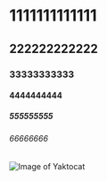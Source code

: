 # 1111111111111
## 222222222222
### 33333333333
#### 4444444444
##### 555555555
###### 66666666

![Image of Yaktocat](https://octodex.github.com/images/yaktocat.png)
